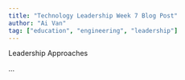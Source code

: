 ```yaml
---
title: "Technology Leadership Week 7 Blog Post"
author: "Ai Van"
tag: ["education", "engineering", "leadership"]
---
```

Leadership Approaches

...
